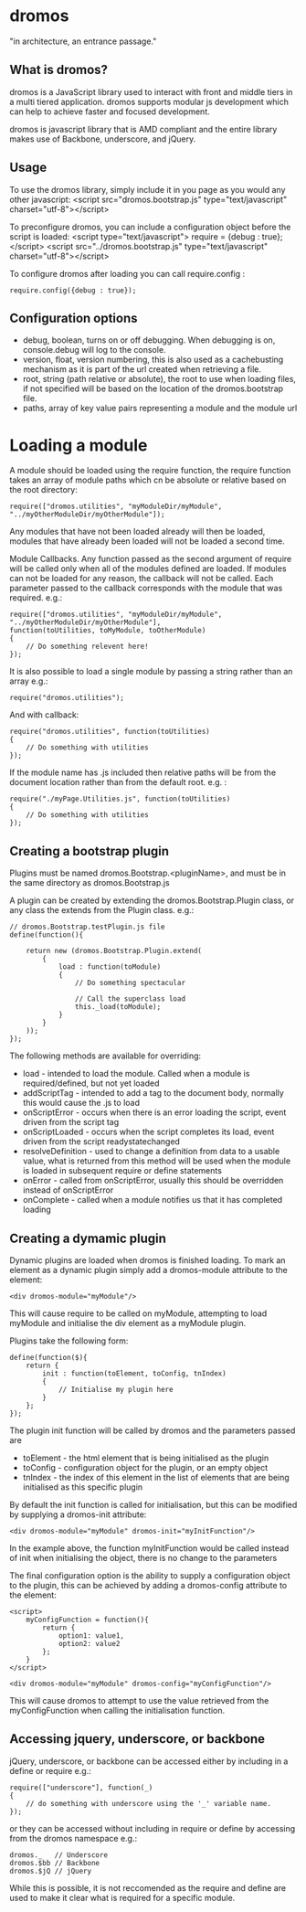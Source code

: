 # dromos

"in architecture, an entrance passage."

## What is dromos?
dromos is a JavaScript library used to interact with front and middle tiers in a multi tiered application.  dromos supports modular js development which can help to achieve faster and focused
development.

dromos is javascript library that is AMD compliant and the entire library makes use of Backbone, underscore, and jQuery.


## Usage
To use the dromos library, simply include it in you page as you would any other javascript:
&lt;script src="dromos.bootstrap.js" type="text/javascript" charset="utf-8"&gt;&lt;/script&gt;

To preconfigure dromos, you can include a configuration object before the script is loaded:
&lt;script type="text/javascript"&gt;
	require = {debug : true};
&lt;/script&gt;
&lt;script src="../dromos.bootstrap.js" type="text/javascript" charset="utf-8"&gt;&lt;/script&gt;

To configure dromos after loading you can call require.config :

	require.config({debug : true});

## Configuration options
* debug, boolean, turns on or off debugging.  When debugging is on, console.debug will log to the console.
* version, float, version numbering, this is also used as a cachebusting mechanism as it is part of the url created when retrieving a file.
*  root, string (path relative or absolute), the root to use when loading files, if not specified will be based on the location of the dromos.bootstrap file.
*  paths, array of key value pairs representing a module and the module url

# Loading a module
A module should be loaded using the require function, the require function takes an array of module paths
which cn be absolute or relative based on the root directory:

	require(["dromos.utilities", "myModuleDir/myModule", "../myOtherModuleDir/myOtherModule"]);


Any modules that have not been loaded already will then be loaded, modules that have already been loaded will not be loaded a second time.


Module Callbacks.  Any function passed as the second argument of require will be called only when
all of the modules defined are loaded.  If modules can not be loaded for any reason, the callback will not
be called.  Each parameter passed to the callback corresponds with the module that was required. e.g.:

	require(["dromos.utilities", "myModuleDir/myModule", "../myOtherModuleDir/myOtherModule"], 
	function(toUtilities, toMyModule, toOtherModule)
	{
		// Do something relevent here!
	});


It is also possible to load a single module by passing a string rather than an array e.g.:

	require("dromos.utilities");

And with callback:

	require("dromos.utilities", function(toUtilities)
	{
		// Do something with utilities
	});


If the module name has .js included then relative paths will be from the document location rather than from the default root. e.g. :

	require("./myPage.Utilities.js", function(toUtilities)
	{
		// Do something with utilities
	});

## Creating a bootstrap plugin

Plugins must be named dromos.Bootstrap.&lt;pluginName&gt;, and must be in the same directory as dromos.Bootstrap.js

A plugin can be created by extending the dromos.Bootstrap.Plugin class, or any class the extends from the Plugin class.  e.g.:

	// dromos.Bootstrap.testPlugin.js file
	define(function(){

	    return new (dromos.Bootstrap.Plugin.extend(
	        {
	            load : function(toModule)
	            {
	            	// Do something spectacular

	            	// Call the superclass load
	            	this._load(toModule);
	            }
	        }
	    ));
	});


The following methods are available for overriding:

* load - intended to load the module.  Called when a module is required/defined, but not yet loaded
* addScriptTag - intended to add a tag to the document body, normally this would cause the .js to load
* onScriptError - occurs when there is an error loading the script, event driven from the script tag
* onScriptLoaded - occurs when the script completes its load, event driven from the script readystatechanged
* resolveDefinition - used to change a definition from data to a usable value, what is returned from this method will be used when the module is loaded in subsequent require or define statements 
* onError - called from onScriptError, usually this should be overridden instead of onScriptError
* onComplete - called when a module notifies us that it has completed loading 

## Creating a dymamic plugin
Dynamic plugins are loaded when dromos is finished loading.  To mark an element as a dynamic plugin
simply add a dromos-module attribute to the element:

	<div dromos-module="myModule"/>

This will cause require to be called on myModule, attempting to load myModule and initialise the div element as a myModule plugin.

Plugins take the following form:

	define(function($){
		return {
			init : function(toElement, toConfig, tnIndex)
			{
				// Initialise my plugin here
			}
		};
	});

The plugin init function will be called by dromos and the parameters passed are
* toElement - the html element that is being initialised as the plugin
* toConfig - configuration object for the plugin, or an empty object
* tnIndex - the index of this element in the list of elements that are being initialised as this specific plugin

By default the init function is called for initialisation, but this can be modified by supplying a 
dromos-init attribute:

	<div dromos-module="myModule" dromos-init="myInitFunction"/>

In the example above, the function myInitFunction would be called instead of init when initialising
the object, there is no change to the parameters

The final configuration option is the ability to supply a configuration object to the plugin, this can
be achieved by adding a dromos-config attribute to the element:

	<script>
		myConfigFunction = function(){
			return {
				option1: value1,
				option2: value2
			};
		}
	</script>

	<div dromos-module="myModule" dromos-config="myConfigFunction"/>

This will cause dromos to attempt to use the value retrieved from the myConfigFunction when calling the initialisation function.


## Accessing jquery, underscore, or backbone
jQuery, underscore, or backbone can be accessed either by including in a define or require e.g.:

	require(["underscore"], function(_)  
	{
		// do something with underscore using the '_' variable name.
	});


or they can be accessed without including in require or define by accessing from the dromos namespace e.g.:

	dromos._   // Underscore  
	dromos.$bb // Backbone  
	dromos.$jQ // jQuery  

While this is possible, it is not reccomended as the require and define are used to make it clear what is required for a specific module.
 
